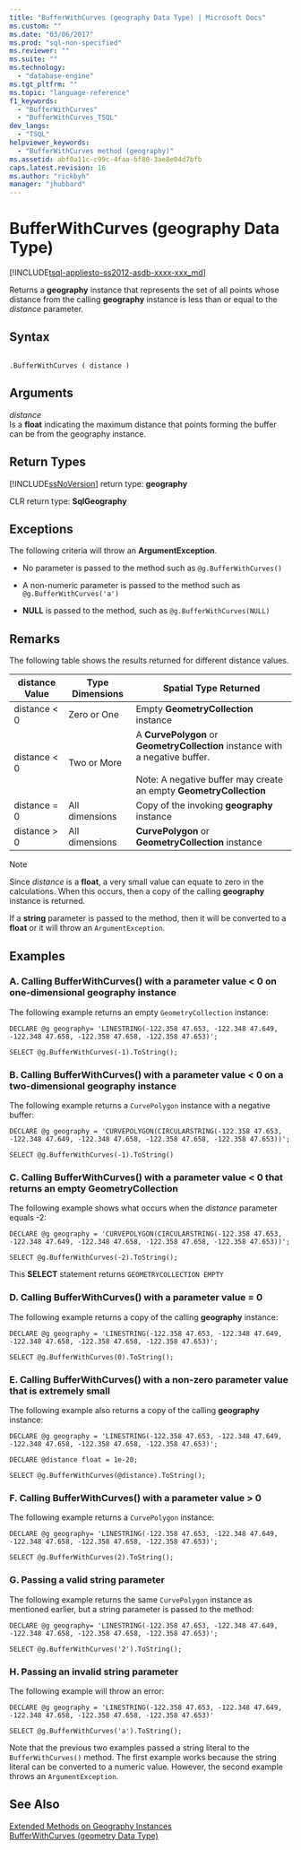 ```yaml
---
title: "BufferWithCurves (geography Data Type) | Microsoft Docs"
ms.custom: ""
ms.date: "03/06/2017"
ms.prod: "sql-non-specified"
ms.reviewer: ""
ms.suite: ""
ms.technology: 
  - "database-engine"
ms.tgt_pltfrm: ""
ms.topic: "language-reference"
f1_keywords: 
  - "BufferWithCurves"
  - "BufferWithCurves_TSQL"
dev_langs: 
  - "TSQL"
helpviewer_keywords: 
  - "BufferWithCurves method (geography)"
ms.assetid: abf0a11c-c99c-4faa-bf80-3ae8e04d7bfb
caps.latest.revision: 16
ms.author: "rickbyh"
manager: "jhubbard"
---
```

# BufferWithCurves (geography Data Type)
[!INCLUDE[tsql-appliesto-ss2012-asdb-xxxx-xxx_md](../../../relational-databases/databases/includes/tsql-appliesto-ss2012-asdb-xxxx-xxx-md.md)]

  Returns a **geography** instance that represents the set of all points whose distance from the calling **geography** instance is less than or equal to the *distance* parameter.  
  
## Syntax  
  
```  
  
.BufferWithCurves ( distance )  
```  
  
## Arguments  
 *distance*  
 Is a **float** indicating the maximum distance that points forming the buffer can be from the geography instance.  
  
## Return Types  
 [!INCLUDE[ssNoVersion](../../../a9notintoc/includes/ssnoversion-md.md)] return type: **geography**  
  
 CLR return type: **SqlGeography**  
  
## Exceptions  
 The following criteria will throw an **ArgumentException**.  
  
-   No parameter is passed to the method such as `@g.BufferWithCurves()`  
  
-   A non-numeric parameter is passed to the method such as `@g.BufferWithCurves('a')`  
  
-   **NULL** is passed to the method, such as `@g.BufferWithCurves(NULL)`  
  
## Remarks  
 The following table shows the results returned for different distance values.  
  
|distance Value|Type Dimensions|Spatial Type Returned|  
|--------------------|---------------------|---------------------------|  
|distance < 0|Zero or One|Empty **GeometryCollection** instance|  
|distance < 0|Two or More|A **CurvePolygon** or **GeometryCollection** instance with a negative buffer.<br /><br /> Note: A negative buffer may create an empty **GeometryCollection**|  
|distance = 0|All dimensions|Copy of the invoking **geography** instance|  
|distance > 0|All dimensions|**CurvePolygon** or **GeometryCollection** instance|  
  
> [!NOTE]  
>  Since *distance* is a **float**, a very small value can equate to zero in the calculations.  When this occurs, then a copy of the calling **geography** instance is returned.  
  
 If a **string** parameter is passed to the method, then it will be converted to a **float** or it will throw an `ArgumentException`.  
  
## Examples  
  
### A. Calling BufferWithCurves() with a parameter value < 0 on one-dimensional geography instance  
 The following example returns an empty `GeometryCollection` instance:  
  
 `DECLARE @g geography= 'LINESTRING(-122.358 47.653, -122.348 47.649, -122.348 47.658, -122.358 47.658, -122.358 47.653)';`  
  
 `SELECT @g.BufferWithCurves(-1).ToString();`  
  
### B. Calling BufferWithCurves() with a parameter value < 0 on a two-dimensional geography instance  
 The following example returns a `CurvePolygon` instance with a negative buffer:  
  
 `DECLARE @g geography = 'CURVEPOLYGON(CIRCULARSTRING(-122.358 47.653, -122.348 47.649, -122.348 47.658, -122.358 47.658, -122.358 47.653))';`  
  
 `SELECT @g.BufferWithCurves(-1).ToString()`  
  
### C. Calling BufferWithCurves() with a parameter value < 0 that returns an empty GeometryCollection  
 The following example shows what occurs when the *distance* parameter equals -2:  
  
 `DECLARE @g geography = 'CURVEPOLYGON(CIRCULARSTRING(-122.358 47.653, -122.348 47.649, -122.348 47.658, -122.358 47.658, -122.358 47.653))';`  
  
 `SELECT @g.BufferWithCurves(-2).ToString();`  
  
 This **SELECT** statement returns `GEOMETRYCOLLECTION EMPTY`  
  
### D. Calling BufferWithCurves() with a parameter value = 0  
 The following example returns a copy of the calling **geography** instance:  
  
 `DECLARE @g geography = 'LINESTRING(-122.358 47.653, -122.348 47.649, -122.348 47.658, -122.358 47.658, -122.358 47.653)';`  
  
 `SELECT @g.BufferWithCurves(0).ToString();`  
  
### E. Calling BufferWithCurves() with a non-zero parameter value that is extremely small  
 The following example also returns a copy of the calling **geography** instance:  
  
 `DECLARE @g geography = 'LINESTRING(-122.358 47.653, -122.348 47.649, -122.348 47.658, -122.358 47.658, -122.358 47.653)';`  
  
 `DECLARE @distance float = 1e-20;`  
  
 `SELECT @g.BufferWithCurves(@distance).ToString();`  
  
### F. Calling BufferWithCurves() with a parameter value > 0  
 The following example returns a `CurvePolygon` instance:  
  
 `DECLARE @g geography= 'LINESTRING(-122.358 47.653, -122.348 47.649, -122.348 47.658, -122.358 47.658, -122.358 47.653)';`  
  
 `SELECT @g.BufferWithCurves(2).ToString();`  
  
### G. Passing a valid string parameter  
 The following example returns the same `CurvePolygon` instance as mentioned earlier, but a string parameter is passed to the method:  
  
 `DECLARE @g geography= 'LINESTRING(-122.358 47.653, -122.348 47.649, -122.348 47.658, -122.358 47.658, -122.358 47.653)';`  
  
 `SELECT @g.BufferWithCurves('2').ToString();`  
  
### H. Passing an invalid string parameter  
 The following example will throw an error:  
  
 `DECLARE @g geography = 'LINESTRING(-122.358 47.653, -122.348 47.649, -122.348 47.658, -122.358 47.658, -122.358 47.653)'`  
  
 `SELECT @g.BufferWithCurves('a').ToString();`  
  
 Note that the previous two examples passed a string literal to the `BufferWithCurves()` method. The first example works because the string literal can be converted to a numeric value. However, the second example throws an `ArgumentException`.  
  
## See Also  
 [Extended Methods on Geography Instances](../../../t-sql/data-types/extended-methods-on-geography-instances.md)   
 [BufferWithCurves &#40;geometry Data Type&#41;](../../../t-sql/data-types/bufferwithcurves-geometry-data-type.md)  
  
  